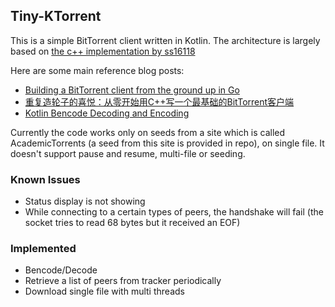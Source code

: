 ## Tiny-KTorrent

This is a simple BitTorrent client written in Kotlin. The architecture is largely based on [the c++ implementation by ss16118](https://github.com/ss16118/torrent-client-cpp/)

Here are some main reference blog posts:

- [Building a BitTorrent client from the ground up in Go](https://blog.jse.li/posts/torrent/)
- [重复造轮子的喜悦：从零开始用C++写一个最基础的BitTorrent客户端](https://zhuanlan.zhihu.com/p/386437665)
- [Kotlin Bencode Decoding and Encoding](https://blog.matthewbrunelle.com/projects/2018/07/29/kotlin-bencode.html)

Currently the code works only on seeds from a site which is called AcademicTorrents (a seed from this site is provided in repo), on single file. It doesn't support pause and resume, 
multi-file or seeding.

### Known Issues

- Status display is not showing
- While connecting to a certain types of peers, the handshake will fail (the socket tries to read 68 bytes but it received an EOF)

### Implemented

- Bencode/Decode
- Retrieve a list of peers from tracker periodically
- Download single file with multi threads